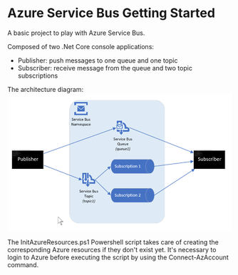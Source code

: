 # Azure Service Bus Getting Started

A basic project to play with Azure Service Bus.

Composed of two .Net Core console applications:
- Publisher: push messages to one queue and one topic
- Subscriber: receive message from the queue and two topic subscriptions

The architecture diagram:
![Architecture Diagram](https://github.com/adefalque/AzureServiceBusGettingStarted/blob/master/ArchitectureDiagram.png)

The InitAzureResources.ps1 Powershell script takes care of creating the corresponding Azure resources if they don't exist yet.
It's necessary to login to Azure before executing the script by using the Connect-AzAccount command.
